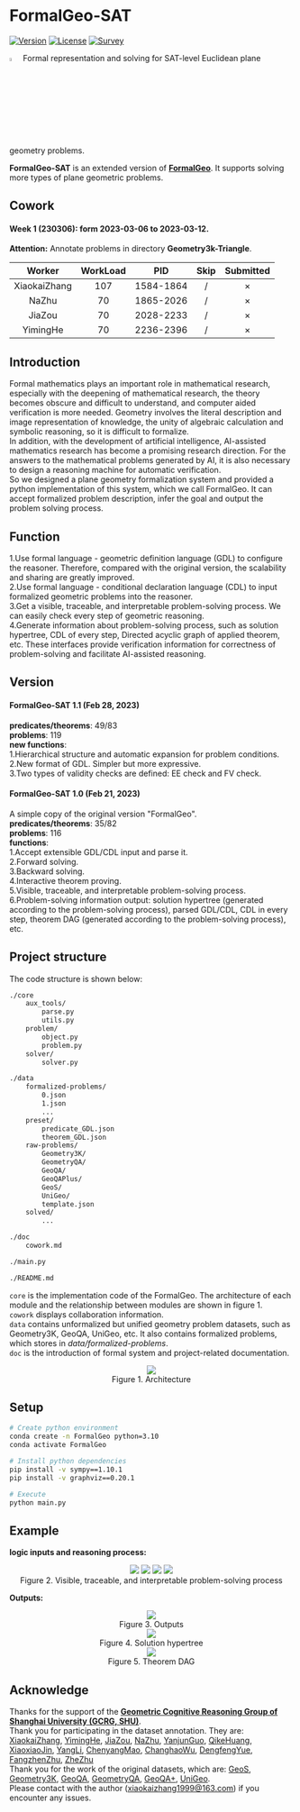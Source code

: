 # FormalGeo-SAT
[![Version](https://img.shields.io/badge/Version-1.2.0-brightgreen)](https://github.com/BitSecret/FormalGeo-SAT)
[![License](https://img.shields.io/badge/license-MIT-green)](https://opensource.org/licenses/MIT)
[![Survey](https://img.shields.io/badge/Survey-FormalGeo-blue)](https://github.com/BitSecret/FormalGeo-SAT)  
<div>
	<img src="doc/readme-pic/icon.png" width="4%">
    Formal representation and solving for SAT-level Euclidean plane geometry problems.
</div>

**FormalGeo-SAT** is an extended version of **[FormalGeo](https://github.com/BitSecret/FormalGeo)**. It supports solving more types of plane geometric problems.

## Cowork
#### Week 1 (230306): form 2023-03-06 to 2023-03-12.
**Attention:** Annotate problems in directory **Geometry3k-Triangle**.  

| Worker | WorkLoad | PID | Skip | Submitted |
|:---:|:---:|:---:|:---:|:---:|
| XiaokaiZhang | 107 | 1584-1864 | / | × |
| NaZhu | 70 | 1865-2026 | / | × |
| JiaZou | 70 | 2028-2233 | / | × |
| YimingHe | 70 | 2236-2396 | / | × |

## Introduction
Formal mathematics plays an important role in mathematical research, especially with the deepening of mathematical research, the theory becomes obscure and difficult to understand, and computer aided verification is more needed. Geometry involves the literal description and image representation of knowledge, the unity of algebraic calculation and symbolic reasoning, so it is difficult to formalize.  
In addition, with the development of artificial intelligence, AI-assisted mathematics research has become a promising research direction. For the answers to the mathematical problems generated by AI, it is also necessary to design a reasoning machine for automatic verification.  
So we designed a plane geometry formalization system and provided a python implementation of this system, which we call FormalGeo. It can accept formalized problem description, infer the goal and output the problem solving process.  

## Function
1.Use formal language - geometric definition language (GDL) to configure the reasoner. Therefore, compared with the original version, the scalability and sharing are greatly improved.  
2.Use formal language - conditional declaration language (CDL) to input formalized geometric problems into the reasoner.  
3.Get a visible, traceable, and interpretable problem-solving process. We can easily check every step of geometric reasoning.  
4.Generate information about problem-solving process, such as solution hypertree, CDL of every step, Directed acyclic graph of applied theorem, etc. These interfaces provide verification information for correctness of problem-solving and facilitate AI-assisted reasoning.

## Version
#### FormalGeo-SAT 1.1 (Feb 28, 2023) 
**predicates/theorems**: 49/83  
**problems**: 119  
**new functions**:  
1.Hierarchical structure and automatic expansion for problem conditions.  
2.New format of GDL. Simpler but more expressive.  
3.Two types of validity checks are defined: EE check and FV check.  

#### FormalGeo-SAT 1.0 (Feb 21, 2023)
A simple copy of the original version "FormalGeo".  
**predicates/theorems**: 35/82  
**problems**: 116  
**functions**:  
1.Accept extensible GDL/CDL input and parse it.  
2.Forward solving.  
3.Backward solving.  
4.Interactive theorem proving.  
5.Visible, traceable, and interpretable problem-solving process.  
6.Problem-solving information output: solution hypertree (generated according to the problem-solving process), parsed GDL/CDL, CDL in every step, theorem DAG (generated according to the problem-solving process), etc.  

## Project structure
The code structure is shown below:  
```bash
./core
    aux_tools/
        parse.py
        utils.py
    problem/
        object.py
        problem.py
    solver/
        solver.py

./data
    formalized-problems/
        0.json
        1.json
        ...
    preset/
        predicate_GDL.json
        theorem_GDL.json
    raw-problems/
        Geometry3K/
        GeometryQA/
        GeoQA/
        GeoQAPlus/
        GeoS/
        UniGeo/
        template.json
    solved/
        ...

./doc
    cowork.md

./main.py

./README.md
```

`core` is the implementation code of the FormalGeo. The architecture of each module and the relationship between modules are shown in figure 1.  
`cowork` displays collaboration information.  
`data` contains unformalized but unified geometry problem datasets, such as Geometry3K, GeoQA, UniGeo, etc. It also contains formalized problems, which stores in *data/formalized-problems*.  
`doc` is the introduction of formal system and project-related documentation.  
<div align=center>
	<img src="doc/readme-pic/structure.png">
</div>
<div align=center>
	Figure 1. Architecture
</div>

## Setup
```bash
# Create python environment
conda create -n FormalGeo python=3.10
conda activate FormalGeo

# Install python dependencies
pip install -v sympy==1.10.1
pip install -v graphviz==0.20.1

# Execute
python main.py
```

## Example
**logic inputs and reasoning process:**  
<div align=center>
	<img src="doc/readme-pic/example1.png">
	<img src="doc/readme-pic/example2.png">
	<img src="doc/readme-pic/example3.png">
	<img src="doc/readme-pic/example4.png">
</div>
<div align=center>
	Figure 2. Visible, traceable, and interpretable problem-solving process
</div>

**Outputs:** 
<div align=center>
	<img src="doc/readme-pic/example5.png">
</div>
<div align=center>
	Figure 3. Outputs
</div>
<div align=center>
	<img src="doc/readme-pic/example6.png">
</div>
<div align=center>
	Figure 4. Solution hypertree
</div>
<div align=center>
	<img src="doc/readme-pic/example7.png">
</div>
<div align=center>
	Figure 5. Theorem DAG
</div>

## Acknowledge
Thanks for the support of the **[Geometric Cognitive Reasoning Group of Shanghai University (GCRG, SHU)](https://euclidesprobationem.github.io/)**.   
Thank you for participating in the dataset annotation. They are: [XiaokaiZhang](https://github.com/BitSecret), [YimingHe](https://github.com/748978460), [JiaZou](https://github.com/PersonNoName), [NaZhu](https://github.com/RuRuo0), [YanjunGuo](https://github.com/g826796047), [QikeHuang](https://github.com/huangqaqqk), [XiaoxiaoJin](https://github.com/J1372628520), [YangLi](https://github.com/leeyoung628), [ChenyangMao](https://github.com/shadymcy), [ChanghaoWu](https://github.com/changhaowu), [DengfengYue](https://github.com/331368068), [FangzhenZhu](https://github.com/pigsquare), [ZheZhu](https://github.com/BitSecret)   
Thank you for the work of the original datasets, which are: [GeoS](https://geometry.allenai.org/), [Geometry3K](https://github.com/lupantech/InterGPS), [GeoQA](https://github.com/chen-judge/GeoQA), [GeometryQA](https://github.com/doublebite/Sequence-to-General-tree/), [GeoQA+](https://github.com/SCNU203/GeoQA-Plus), [UniGeo](https://github.com/chen-judge/UniGeo).  
Please contact with the author (xiaokaizhang1999@163.com) if you encounter any issues.  